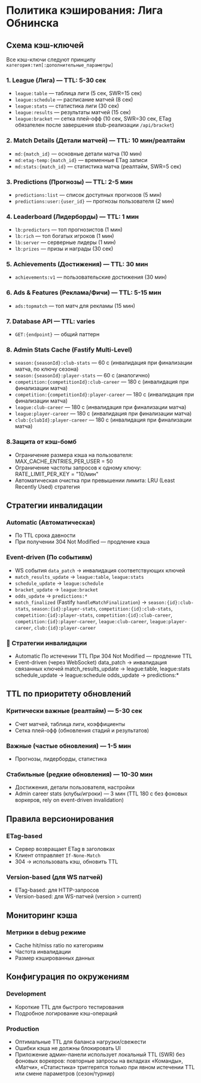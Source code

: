 # Политика кэширования: Лига Обнинска

## Схема кэш-ключей

Все кэш-ключи следуют принципу `категория:тип[:дополнительные_параметры]`

### 1. League (Лига) — TTL: 5-30 сек
- `league:table` — таблица лиги (5 сек, SWR=15 сек)
- `league:schedule` — расписание матчей (8 сек)
- `league:stats` — статистика лиги (30 сек)
- `league:results` — результаты матчей (15 сек)
- `league:bracket` — сетка плей-офф (10 сек, SWR=30 сек, ETag обязателен после завершения stub-реализации `/api/bracket`)

### 2. Match Details (Детали матчей) — TTL: 10 мин/реалтайм
- `md:{match_id}` — основные детали матча (10 мин)
- `md:etag-temp:{match_id}` — временные ETag записи
- `md:stats:{match_id}` — статистика матча (реалтайм, SWR=5 сек)

### 3. Predictions (Прогнозы) — TTL: 2-5 мин
- `predictions:list` — список доступных прогнозов (5 мин)
- `predictions:user:{user_id}` — прогнозы пользователя (2 мин)

### 4. Leaderboard (Лидерборды) — TTL: 1 мин
- `lb:predictors` — топ прогнозистов (1 мин)
- `lb:rich` — топ богатых игроков (1 мин) 
- `lb:server` — серверные лидеры (1 мин)
- `lb:prizes` — призы и награды (30 сек)

### 5. Achievements (Достижения) — TTL: 30 мин
- `achievements:v1` — пользовательские достижения (30 мин)

### 6. Ads & Features (Реклама/Фичи) — TTL: 5-15 мин
- `ads:topmatch` — топ матч для рекламы (15 мин)

### 7. Database API — TTL: varies
- `GET:{endpoint}` — общий паттерн

### 8. Admin Stats Cache (Fastify Multi-Level)
- `season:{seasonId}:club-stats` — 60 c (инвалидация при финализации матча, по ключу сезона)
- `season:{seasonId}:player-stats` — 60 c (аналогично)
- `competition:{competitionId}:club-career` — 180 c (инвалидация при финализации матча)
- `competition:{competitionId}:player-career` — 180 c (инвалидация при финализации матча)
- `league:club-career` — 180 c (инвалидация при финализации матча)
- `league:player-career` — 180 c (инвалидация при финализации матча)
- `club:{clubId}:player-career` — 180 c (инвалидация при финализации матча)

###	8.Защита от кэш-бомб
-	Ограничение размера кэша на пользователя:
	MAX_CACHE_ENTRIES_PER_USER = 50
-	Ограничение частоты запросов к одному ключу:
	RATE_LIMIT_PER_KEY = "10/мин"
-	Автоматическая очистка при превышении лимита:
	LRU (Least Recently Used) стратегия

## Стратегии инвалидации

### Automatic (Автоматическая)
- По TTL срока давности
- При получении 304 Not Modified — продление кэша

### Event-driven (По событиям)
- WS события `data_patch` → инвалидация соответствующих ключей
- `match_results_update` → `league:table`, `league:stats`
- `schedule_update` → `league:schedule`
- `bracket_update` → `league:bracket`
- `odds_update` → `predictions:*`
- `match_finalized` (Fastify `handleMatchFinalization`) → `season:{id}:club-stats`, `season:{id}:player-stats`, `competition:{id}:club-stats`, `competition:{id}:player-stats`, `competition:{id}:club-career`, `competition:{id}:player-career`, `league:club-career`, `league:player-career`, `club:{id}:player-career`

###	🔁 Стратегии инвалидации
-	Automatic
    По истечении TTL
    При 304 Not Modified — продление TTL
-	Event-driven (через WebSocket)
    data_patch → инвалидация связанных ключей
    match_results_update → league:table, league:stats
    schedule_update → league:schedule
    odds_update → predictions:*

## TTL по приоритету обновлений

### Критически важные (реалтайм) — 5-30 сек
- Счет матчей, таблица лиги, коэффициенты
- Сетка плей-офф (обновления стадий и результатов)

### Важные (частые обновления) — 1-5 мин
- Прогнозы, лидерборды, статистика

### Стабильные (редкие обновления) — 10-30 мин
- Достижения, детали пользователя, настройки
- Admin career stats (клубы/игроки) — 3 мин (TTL 180 c без фоновых воркеров, rely on event-driven invalidation)

## Правила версионирования

### ETag-based
- Сервер возвращает ETag в заголовках
- Клиент отправляет `If-None-Match`
- 304 → использовать кэш, обновить TTL

### Version-based (для WS патчей)
- ETag-based: для HTTP-запросов
- Version-based: для WS-патчей (version > current)

## Мониторинг кэша

### Метрики в debug режиме
- Cache hit/miss ratio по категориям
- Частота инвалидации
- Размер кэшированных данных

## Конфигурация по окружениям

### Development
- Короткие TTL для быстрого тестирования
- Подробное логирование кэш-операций

### Production
- Оптимальные TTL для баланса нагрузки/свежести
- Ошибки кэша не должны блокировать UI
- Приложение админ-панели использует локальный TTL (SWR) без фоновых воркеров: повторные запросы на вкладках «Команды», «Матчи», «Статистика» триггерятся только при явном истечении TTL или смене параметров (сезон/турнир)